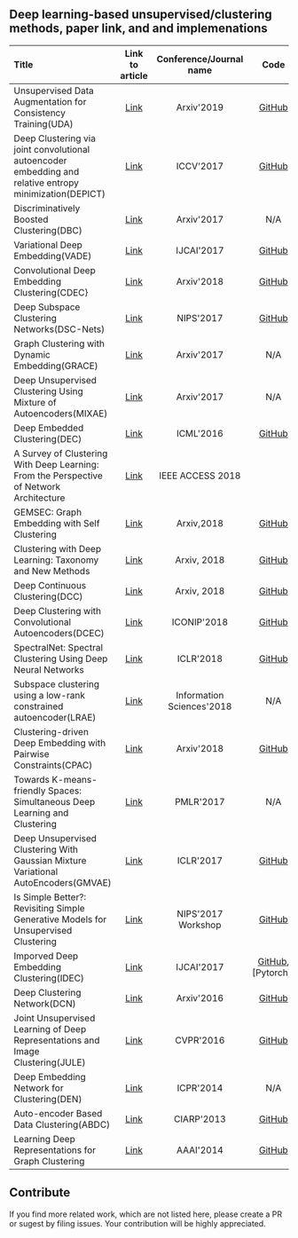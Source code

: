 ## Deep learning-based unsupervised/clustering methods, paper link, and and implemenations 

|    Title    |  Link to article  |  Conference/Journal name | Code |
|  :---------  | :------:  | :------: | :------: |
| Unsupervised Data Augmentation for Consistency Training(UDA) | [Link](https://arxiv.org/pdf/1904.12848.pdf) | Arxiv'2019 |  [GitHub](https://github.com/google-research/uda) |
| Deep Clustering via joint convolutional autoencoder embedding and relative entropy minimization(DEPICT) | [Link](https://arxiv.org/pdf/1704.06327.pdf) | ICCV'2017 |  [GitHub](https://github.com/herandy/DEPICT) |
| Discriminatively Boosted Clustering(DBC) | [Link](https://arxiv.org/pdf/1703.07980.pdf) | Arxiv'2017 | N/A|
| Variational Deep Embedding(VADE) | [Link](https://arxiv.org/pdf/1611.05148.pdf) | IJCAI'2017 |  [GitHub](https://github.com/slim1017/VaDE) |
| Convolutional Deep Embedding Clustering(CDEC} | [Link](https://arxiv.org/pdf/1805.12218.pdf) | Arxiv'2018 |  [GitHub](https://github.com/rezacsedu/Recurrent-Deep-Embedding-Networks) |
| Deep Subspace Clustering Networks(DSC-Nets) | [Link](http://papers.nips.cc/paper/6608-deep-subspace-clustering-networks.pdf) | NIPS'2017 |[GitHub](https://github.com/panji1990/Deep-subspace-clustering-networks) |
| Graph Clustering with Dynamic Embedding(GRACE) | [Link](https://arxiv.org/pdf/1712.08249.pdf) | Arxiv'2017 | N/A |
| Deep Unsupervised Clustering Using Mixture of Autoencoders(MIXAE) | [Link](https://arxiv.org/pdf/1712.07788.pdf) | Arxiv'2017 |N/A |
|  Deep Embedded Clustering(DEC) | [Link](http://proceedings.mlr.press/v48/xieb16.pdf) |   ICML'2016  | [GitHub](https://github.com/piiswrong/dec) |
|  A Survey of Clustering With Deep Learning: From the Perspective of Network Architecture | [Link](https://ieeexplore.ieee.org/stamp/stamp.jsp?arnumber=8412085)  |  IEEE ACCESS 2018  |  |
|  GEMSEC: Graph Embedding with Self Clustering  | [Link](https://arxiv.org/pdf/1802.03997.pdf) | Arxiv,2018  | [GitHub](https://github.com/benedekrozemberczki/GEMSEC) |
|  Clustering with Deep Learning: Taxonomy and New Methods | [Link](https://arxiv.org/pdf/1801.07648.pdf)  |  Arxiv, 2018 |  [GitHub](https://github.com/elieJalbout/Clustering-with-Deep-learning)  |
| Deep Continuous Clustering(DCC) | [Link](https://arxiv.org/pdf/1803.01449.pdf) | Arxiv, 2018 | [GitHub](https://github.com/shahsohil/DCC) |
| Deep Clustering with Convolutional Autoencoders(DCEC) | [Link](https://xifengguo.github.io/papers/ICONIP17-DCEC.pdf) | ICONIP'2018 | [GitHub](https://github.com/XifengGuo/DCEC) |
| SpectralNet: Spectral Clustering Using Deep Neural Networks | [Link](https://openreview.net/pdf?id=HJ_aoCyRZ) | ICLR'2018 | [GitHub](https://github.com/KlugerLab/SpectralNet) |
| Subspace clustering using a low-rank constrained autoencoder(LRAE) | [Link](https://www.sciencedirect.com/science/article/pii/S0020025517309659) | Information Sciences'2018 | N/A|
| Clustering-driven Deep Embedding with Pairwise Constraints(CPAC) | [Link](https://arxiv.org/pdf/1803.08457.pdf) | Arxiv'2018 |  [GitHub](https://github.com/sharonFogel/CPAC) |
|  Towards K-means-friendly Spaces: Simultaneous Deep Learning and Clustering | [Link](https://arxiv.org/pdf/1610.04794.pdf)  |  PMLR'2017  |  N/A  |
| Deep Unsupervised Clustering With Gaussian Mixture Variational AutoEncoders(GMVAE) | [Link](https://arxiv.org/pdf/1611.02648.pdf)| ICLR'2017 | [GitHub](https://github.com/Nat-D/GMVAE)| N/A |
|  Is Simple Better?: Revisiting Simple Generative Models for Unsupervised Clustering | [Link](https://ic.unicamp.br/~adin/downloads/pubs/AriasFigueroa2017a.pdf)  |  NIPS'2017 Workshop  |  [GitHub](https://github.com/jariasf/clustering-nips-2017)  |
|      Imporved Deep Embedding Clustering(IDEC) | [Link](https://www.ijcai.org/proceedings/2017/0243.pdf)   |   IJCAI'2017  |  [GitHub](https://github.com/XifengGuo/IDEC),[Pytorch]) |
| Deep Clustering Network(DCN) | [Link](https://arxiv.org/pdf/1610.04794v1.pdf)  | Arxiv'2016 | [GitHub](https://github.com/boyangumn/DCN-New) | N/A|
| Joint Unsupervised Learning of Deep Representations and Image Clustering(JULE) | [Link](https://arxiv.org/pdf/1604.03628.pdf) | CVPR'2016 |   [GitHub](https://github.com/jwyang/JULE.torch) |
| Deep Embedding Network for Clustering(DEN) | [Link](https://ieeexplore.ieee.org/document/6976982/) | ICPR'2014 | N/A|
| Auto-encoder Based Data Clustering(ABDC) | [Link](http://nlpr-web.ia.ac.cn/english/irds/People/lwang/M-MCG_EN/Publications/2013/CFS2013CIARP.pdf) | CIARP'2013 |  [GitHub](https://github.com/KellerJordan/Autoencoder-Clustering) |
| Learning Deep Representations for Graph Clustering | [Link](https://www.aaai.org/ocs/index.php/AAAI/AAAI14/paper/viewFile/8527/8571) |  AAAI'2014 | [GitHub](https://github.com/quinngroup/deep-representations-clustering) |

## Contribute
If you find more related work, which are not listed here, please create a PR or sugest by filing issues. Your contribution will be highly appreciated. 
